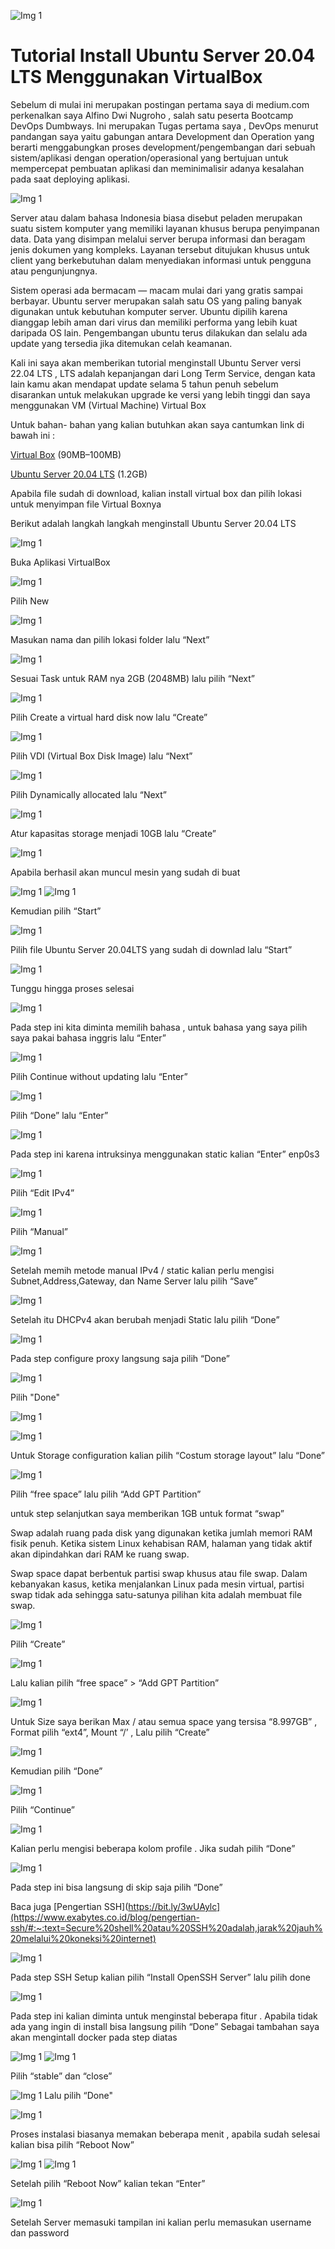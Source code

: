 ![Img 1](assets/1.png)
# Tutorial Install Ubuntu Server 20.04 LTS Menggunakan VirtualBox

Sebelum di mulai ini merupakan postingan pertama saya di medium.com perkenalkan saya Alfino Dwi Nugroho , salah satu peserta Bootcamp DevOps Dumbways. Ini merupakan Tugas pertama saya , DevOps menurut pandangan saya yaitu gabungan antara Development dan Operation yang berarti menggabungkan proses development/pengembangan dari sebuah sistem/aplikasi dengan operation/operasional yang bertujuan untuk mempercepat pembuatan aplikasi dan meminimalisir adanya kesalahan pada saat deploying aplikasi.

![Img 1](assets/2.png)

Server atau dalam bahasa Indonesia biasa disebut peladen merupakan suatu sistem komputer yang memiliki layanan khusus berupa penyimpanan data. Data yang disimpan melalui server berupa informasi dan beragam jenis dokumen yang kompleks. Layanan tersebut ditujukan khusus untuk client yang berkebutuhan dalam menyediakan informasi untuk pengguna atau pengunjungnya.

Sistem operasi ada bermacam — macam mulai dari yang gratis sampai berbayar. Ubuntu server merupakan salah satu OS yang paling banyak digunakan untuk kebutuhan komputer server. Ubuntu dipilih karena dianggap lebih aman dari virus dan memiliki performa yang lebih kuat daripada OS lain. Pengembangan ubuntu terus dilakukan dan selalu ada update yang tersedia jika ditemukan celah keamanan.

Kali ini saya akan memberikan tutorial menginstall Ubuntu Server versi 22.04 LTS , LTS adalah kepanjangan dari Long Term Service, dengan kata lain kamu akan mendapat update selama 5 tahun penuh sebelum disarankan untuk melakukan upgrade ke versi yang lebih tinggi dan saya menggunakan VM (Virtual Machine) Virtual Box

Untuk bahan- bahan yang kalian butuhkan akan saya cantumkan link di bawah ini :

[Virtual Box](https://www.virtualbox.org/wiki/Downloads) (90MB–100MB)

[Ubuntu Server 20.04 LTS](https://ubuntu.com/download/server) (1.2GB)

Apabila file sudah di download, kalian install virtual box dan pilih lokasi untuk menyimpan file Virtual Boxnya

Berikut adalah langkah langkah menginstall Ubuntu Server 20.04 LTS

![Img 1](assets/3.png)

Buka Aplikasi VirtualBox

![Img 1](assets/4.png)

Pilih New

![Img 1](assets/5.png)

Masukan nama dan pilih lokasi folder lalu “Next”

![Img 1](assets/6.png)

Sesuai Task untuk RAM nya 2GB (2048MB) lalu pilih “Next”

![Img 1](assets/7.png)

 Pilih Create a virtual hard disk now lalu “Create”
 
![Img 1](assets/8.png)
 
 Pilih VDI (Virtual Box Disk Image) lalu “Next”
 
![Img 1](assets/9.png)
 
 Pilih Dynamically allocated lalu “Next”
 
 ![Img 1](assets/10.png)
 
 Atur kapasitas storage menjadi 10GB lalu “Create”
 
![Img 1](assets/11.png)

Apabila berhasil akan muncul mesin yang sudah di buat

![Img 1](assets/12.png)
![Img 1](assets/13.png)

Kemudian pilih “Start”

![Img 1](assets/14.png)

Pilih file Ubuntu Server 20.04LTS yang sudah di downlad lalu “Start”

![Img 1](assets/15.png)

Tunggu hingga proses selesai

![Img 1](assets/16.png)

Pada step ini kita diminta memilih bahasa , untuk bahasa yang saya pilih saya pakai bahasa inggris lalu “Enter”

![Img 1](assets/17.png)

Pilih Continue without updating lalu “Enter”

![Img 1](assets/18.png)

Pilih “Done” lalu “Enter”

![Img 1](assets/19.png)

Pada step ini karena intruksinya menggunakan static kalian “Enter” enp0s3

![Img 1](assets/20.png)

Pilih “Edit IPv4”

![Img 1](assets/21.png)

Pilih “Manual”

![Img 1](assets/22.png)

Setelah memih metode manual IPv4 / static kalian perlu mengisi Subnet,Address,Gateway, dan Name Server lalu pilih “Save”

![Img 1](assets/23.png)

Setelah itu DHCPv4 akan berubah menjadi Static lalu pilih “Done”

![Img 1](assets/24.png)

Pada step configure proxy langsung saja pilih “Done”

![Img 1](assets/25.png)

Pilih "Done"

![Img 1](assets/26.png)

![Img 1](assets/27.png)

Untuk Storage configuration kalian pilih “Costum storage layout” lalu “Done”

![Img 1](assets/28.png)

Pilih “free space” lalu pilih “Add GPT Partition”

untuk step selanjutkan saya memberikan 1GB untuk format “swap”

Swap adalah ruang pada disk yang digunakan ketika jumlah memori RAM fisik penuh. Ketika sistem Linux kehabisan RAM, halaman yang tidak aktif akan dipindahkan dari RAM ke ruang swap.

Swap space dapat berbentuk partisi swap khusus atau file swap. Dalam kebanyakan kasus, ketika menjalankan Linux pada mesin virtual, partisi swap tidak ada sehingga satu-satunya pilihan kita adalah membuat file swap.

![Img 1](assets/29.png)

Pilih “Create”

![Img 1](assets/30.png)

Lalu kalian pilih “free space” > “Add GPT Partition”

![Img 1](assets/31.png)

Untuk Size saya berikan Max / atau semua space yang tersisa “8.997GB” , Format pilih “ext4”, Mount “/’ , Lalu pilih “Create”

![Img 1](assets/32.png)

Kemudian pilih “Done”

![Img 1](assets/33.png)

Pilih “Continue”

![Img 1](assets/34.png)

Kalian perlu mengisi beberapa kolom profile . Jika sudah pilih “Done”

![Img 1](assets/35.png)

Pada step ini bisa langsung di skip saja pilih “Done”

Baca juga [Pengertian SSH](https://bit.ly/3wUAylc](https://www.exabytes.co.id/blog/pengertian-ssh/#:~:text=Secure%20shell%20atau%20SSH%20adalah,jarak%20jauh%20melalui%20koneksi%20internet)

![Img 1](assets/36.png)

Pada step SSH Setup kalian pilih “Install OpenSSH Server” lalu pilih done

![Img 1](assets/37.png)

 Pada step ini kalian diminta untuk menginstal beberapa fitur . Apabila tidak ada yang ingin di install bisa langsung pilih “Done”
Sebagai tambahan saya akan mengintall docker pada step diatas

![Img 1](assets/38.png)
![Img 1](assets/39.png)

Pilih “stable” dan “close”

![Img 1](assets/40.png)
Lalu pilih “Done"

![Img 1](assets/41.png)

Proses instalasi biasanya memakan beberapa menit , apabila sudah selesai kalian bisa pilih “Reboot Now”

![Img 1](assets/42.png)
![Img 1](assets/43.png)

Setelah pilih “Reboot Now” kalian tekan “Enter”

![Img 1](assets/44.png)

Setelah Server memasuki tampilan ini kalian perlu memasukan username dan password
